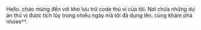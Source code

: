 Hello.
chào mừng đến với kho lưu trữ code thú vị của tôi.
Nơi chứa những dự án thú vị được tích lũy trong nhiều ngày mà tôi đã dụng lên.
cùng khám phá nhoes^^.

<!---
DragonP-codelokiemtoi
--->
